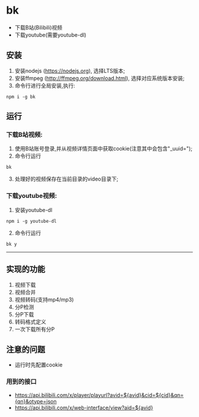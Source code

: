# bk
* 下载B站(Bilibili)视频
* 下载youtube(需要youtube-dl)

## 安装
1. 安装nodejs (https://nodejs.org), 选择LTS版本;
2. 安装ffmpeg (http://ffmpeg.org/download.html), 选择对应系统版本安装;
3. 命令行进行全局安装,执行:
  ```
  npm i -g bk
  ```

## 运行
### 下载B站视频:
1. 使用B站账号登录,并从视频详情页面中获取cookie(注意其中会包含"_uuid=");
2. 命令行运行
  ```
  bk
  ```
3. 处理好的视频保存在当前目录的video目录下;

### 下载youtube视频:
1. 安装youtube-dl
  ```
  npm i -g youtube-dl
  ```
2. 命令行运行
  ```
  bk y
  ```

-----

## 实现的功能
1. 视频下载
2. 视频合并
3. 视频转码(支持mp4/mp3)
4. 分P检测
5. 分P下载
6. 转码格式定义
7. 一次下载所有分P

## 注意的问题
* 运行时先配置cookie

### 用到的接口
* https://api.bilibili.com/x/player/playurl?avid=${avid}&cid=${cid}&qn={qn}&otype=json
* https://api.bilibili.com/x/web-interface/view?aid=${avid}
